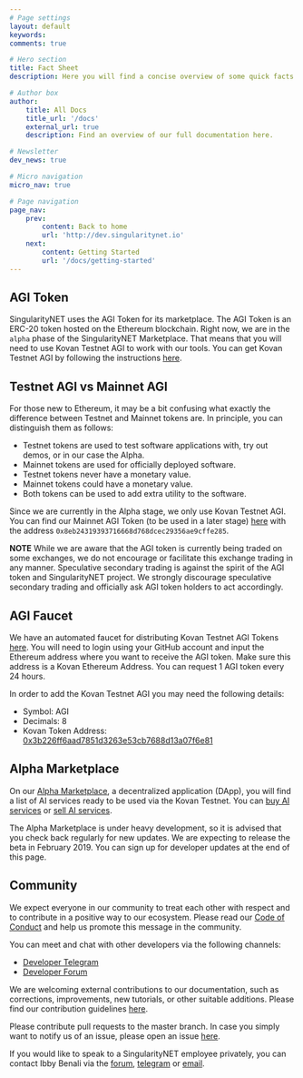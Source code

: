 ```yaml
---
# Page settings
layout: default
keywords:
comments: true

# Hero section
title: Fact Sheet
description: Here you will find a concise overview of some quick facts that you may need whilst working with SingularityNET tools.

# Author box
author:
    title: All Docs
    title_url: '/docs'
    external_url: true
    description: Find an overview of our full documentation here.

# Newsletter
dev_news: true

# Micro navigation
micro_nav: true

# Page navigation
page_nav:
    prev:
        content: Back to home
        url: 'http://dev.singularitynet.io'
    next:
        content: Getting Started
        url: '/docs/getting-started'
---
```


## AGI Token
SingularityNET uses the AGI Token for its marketplace. The AGI Token is an ERC-20 token hosted on the Ethereum blockchain. Right now, we are in the `alpha` phase of the SingularityNET Marketplace. That means that you will need to use Kovan Testnet AGI to work with our tools. You can get Kovan Testnet AGI by following the instructions [here](#agi-faucet).

## Testnet AGI vs Mainnet AGI
For those new to Ethereum, it may be a bit confusing what exactly the difference between Testnet and Mainnet tokens are. In principle, you can distinguish them as follows:
* Testnet tokens are used to test software applications with, try out demos, or in our case the Alpha.
* Mainnet tokens are used for officially deployed software.
* Testnet tokens never have a monetary value.
* Mainnet tokens could have a monetary value.
* Both tokens can be used to add extra utility to the software.

Since we are currently in the Alpha stage, we only use Kovan Testnet AGI. You can find our Mainnet AGI Token (to be used in a later stage) [here](https://etherscan.io/address/0x8eb24319393716668d768dcec29356ae9cffe285) with the address `0x8eb24319393716668d768dcec29356ae9cffe285`.

<div class="callout callout--warning">
    <p><strong>NOTE</strong> While we are aware that the AGI token is currently being traded on some exchanges, we do not encourage or facilitate this exchange trading in any manner. Speculative secondary trading is against the spirit of the AGI token and SingularityNET project. We strongly discourage speculative secondary trading and officially ask AGI token holders to act accordingly.</p>
</div>


## AGI Faucet
We have an automated faucet for distributing Kovan Testnet AGI Tokens [here](http://faucet.singularitynet.io). You will need to login using your GitHub account and input the Ethereum address where you want to receive the AGI token. Make sure this address is a Kovan Ethereum Address. You can request 1 AGI token every 24 hours.

In order to add the Kovan Testnet AGI you may need the following details:
* Symbol: AGI
* Decimals: 8
* Kovan Token Address: [0x3b226ff6aad7851d3263e53cb7688d13a07f6e81](https://kovan.etherscan.io/address/0x3b226ff6aad7851d3263e53cb7688d13a07f6e81)

## Alpha Marketplace
On our [Alpha Marketplace](http://alpha.singularitynet.io), a decentralized application (DApp), you will find a list of AI services ready to be used via the Kovan Testnet. You can [buy AI services](/docs/buyer) or [sell AI services](/docs/provider).

The Alpha Marketplace is under heavy development, so it is advised that you check back regularly for new updates. We are expecting to release the beta in February 2019. You can sign up for developer updates at the end of this page. 

## Community
We expect everyone in our community to treat each other with respect and to contribute in a positive way to our ecosystem. Please read our [Code of Conduct](https://community.singularitynet.io/faq) and help us promote this message in the community.

You can meet and chat with other developers via the following channels:
* [Developer Telegram](https://t.me/AGIDevelopers)
* [Developer Forum](https://community.singularitynet.io/c/developers)

We are welcoming external contributions to our documentation, such as corrections, improvements, new tutorials, or other suitable additions. Please find our contribution guidelines [here](dev.singularitynet.io/contribute).

Please contribute pull requests to the master branch. In case you simply want to notify us of an issue, please open an issue [here](https://github.com/singnet/dev-portal/issues).

If you would like to speak to a SingularityNET employee privately, you can contact Ibby Benali via the [forum](https://community.singularitynet.io/u/ibby/), [telegram](t.me/ibbybenali) or [email](mailto:ibby@singularitynet.io).
